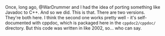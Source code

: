Once, long ago, @WarDrummer and I had the idea of porting something like Javadoc
to C++. And so we did. This is that. There are two versions. They're both here.
I think the second one works pretty well - it's self-documented with cppdoc,
which is packaged here in the `cppdoc2/cppdoc/` directory. But this code was
written in like 2002, so... who can say.
